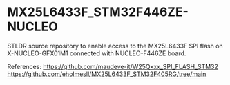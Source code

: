 # MX25L6433F_STM32F446ZE-NUCLEO
STLDR source repository to enable access to the MX25L6433F SPI flash on X-NUCLEO-GFX01M1 connected with NUCLEO-F446ZE board.

References:
https://github.com/maudeve-it/W25Qxxx_SPI_FLASH_STM32
https://github.com/eholmesll/MX25L6433F_STM32F405RG/tree/main
